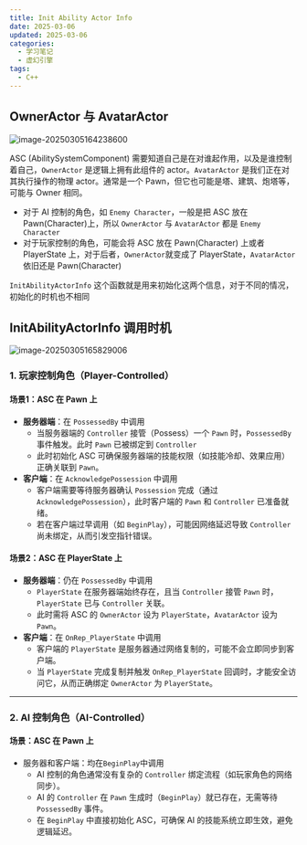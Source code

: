 ```yaml
---
title: Init Ability Actor Info
date: 2025-03-06
updated: 2025-03-06
categories:
  - 学习笔记
  - 虚幻引擎
tags:
  - C++
---
```


## OwnerActor 与 AvatarActor

![image-20250305164238600](https://img.blueflame.org.cn/images/2025/03/05/67c80e7feba4f.png)

ASC (AbilitySystemComponent) 需要知道自己是在对谁起作用，以及是谁控制着自己，`OwnerActor` 是逻辑上拥有此组件的 actor。`AvatarActor` 是我们正在对其执行操作的物理 actor。通常是一个 Pawn，但它也可能是塔、建筑、炮塔等，可能与 Owner 相同。

- 对于 AI 控制的角色，如 `Enemy Character`，一般是把 ASC 放在 Pawn(Character)上，所以 `OwnerActor` 与 `AvatarActor` 都是 `Enemy Character`
- 对于玩家控制的角色，可能会将 ASC 放在  Pawn(Character) 上或者 PlayerState 上，对于后者，`OwnerActor`就变成了 PlayerState，`AvatarActor` 依旧还是 Pawn(Character)

`InitAbilityActorInfo` 这个函数就是用来初始化这两个信息，对于不同的情况，初始化的时机也不相同

## InitAbilityActorInfo 调用时机

![image-20250305165829006](https://img.blueflame.org.cn/images/2025/03/05/67c812361b319.png)

### **1. 玩家控制角色（Player-Controlled）**

#### **场景1：ASC 在 Pawn 上**

- **服务器端**：在 `PossessedBy` 中调用
  - 当服务器端的 `Controller` 接管（Possess）一个 `Pawn` 时，`PossessedBy` 事件触发。此时 `Pawn` 已被绑定到 `Controller`
  - 此时初始化 ASC 可确保服务器端的技能权限（如技能冷却、效果应用）正确关联到 `Pawn`。
- **客户端**：在 `AcknowledgePossession` 中调用
  - 客户端需要等待服务器确认 `Possession` 完成（通过 `AcknowledgePossession`），此时客户端的 `Pawn` 和 `Controller` 已准备就绪。
  - 若在客户端过早调用（如 `BeginPlay`），可能因网络延迟导致 `Controller` 尚未绑定，从而引发空指针错误。

#### **场景2：ASC 在 PlayerState 上**

- **服务器端**：仍在 `PossessedBy` 中调用
  - `PlayerState` 在服务器端始终存在，且当 `Controller` 接管 `Pawn` 时，`PlayerState` 已与 `Controller` 关联。
  - 此时需将 ASC 的 `OwnerActor` 设为 `PlayerState`，`AvatarActor` 设为 `Pawn`。
- **客户端**：在 `OnRep_PlayerState` 中调用
  - 客户端的 `PlayerState` 是服务器通过网络复制的，可能不会立即同步到客户端。
  - 当 `PlayerState` 完成复制并触发 `OnRep_PlayerState` 回调时，才能安全访问它，从而正确绑定 `OwnerActor` 为 `PlayerState`。

---

### **2. AI 控制角色（AI-Controlled）**

#### **场景：ASC 在 Pawn 上**

- 服务器和客户端：均在`BeginPlay`中调用
  - AI 控制的角色通常没有复杂的 `Controller` 绑定流程（如玩家角色的网络同步）。
  - AI 的 `Controller` 在 `Pawn` 生成时（`BeginPlay`）就已存在，无需等待 `PossessedBy` 事件。
  - 在 `BeginPlay` 中直接初始化 ASC，可确保 AI 的技能系统立即生效，避免逻辑延迟。
